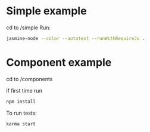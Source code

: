 # Simple example
cd to /simple
Run:
```bash
jasmine-node --color --autotest --runWithRequireJs .
```

# Component example
cd to /components

if first time run
```bash
npm install
```

To run tests:
```bash
karma start
```
